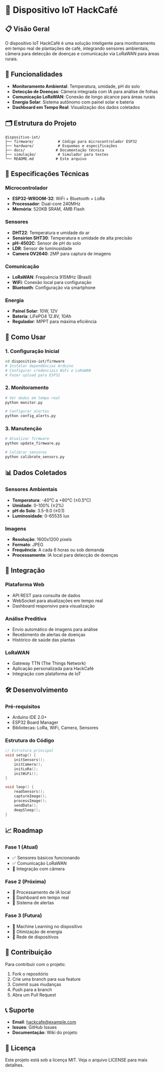 # 🌱 Dispositivo IoT HackCafé

## 📋 Visão Geral

O dispositivo IoT HackCafé é uma solução inteligente para monitoramento em tempo real de plantações de café, integrando sensores ambientais, câmera para detecção de doenças e comunicação via LoRaWAN para áreas rurais.

## 🎯 Funcionalidades

- **Monitoramento Ambiental**: Temperatura, umidade, pH do solo
- **Detecção de Doenças**: Câmera integrada com IA para análise de folhas
- **Comunicação LoRaWAN**: Conexão de longo alcance para áreas rurais
- **Energia Solar**: Sistema autônomo com painel solar e bateria
- **Dashboard em Tempo Real**: Visualização dos dados coletados

## 🗂️ Estrutura do Projeto

```
dispositivo-iot/
├── firmware/           # Código para microcontrolador ESP32
├── hardware/           # Esquemas e especificações
├── docs/              # Documentação técnica
├── simulação/          # Simulador para testes
└── README.md          # Este arquivo
```

## 🔧 Especificações Técnicas

### Microcontrolador
- **ESP32-WROOM-32**: WiFi + Bluetooth + LoRa
- **Processador**: Dual-core 240MHz
- **Memória**: 520KB SRAM, 4MB Flash

### Sensores
- **DHT22**: Temperatura e umidade do ar
- **Sensirion SHT30**: Temperatura e umidade de alta precisão
- **pH-4502C**: Sensor de pH do solo
- **LDR**: Sensor de luminosidade
- **Camera OV2640**: 2MP para captura de imagens

### Comunicação
- **LoRaWAN**: Frequência 915MHz (Brasil)
- **WiFi**: Conexão local para configuração
- **Bluetooth**: Configuração via smartphone

### Energia
- **Painel Solar**: 10W, 12V
- **Bateria**: LiFePO4 12.8V, 10Ah
- **Regulador**: MPPT para máxima eficiência

## 🚀 Como Usar

### 1. Configuração Inicial

```bash
cd dispositivo-iot/firmware
# Instalar dependências Arduino
# Configurar credenciais WiFi e LoRaWAN
# Fazer upload para ESP32
```

### 2. Monitoramento

```bash
# Ver dados em tempo real
python monitor.py

# Configurar alertas
python config_alerts.py
```

### 3. Manutenção

```bash
# Atualizar firmware
python update_firmware.py

# Calibrar sensores
python calibrate_sensors.py
```

## 📊 Dados Coletados

### Sensores Ambientais
- **Temperatura**: -40°C a +80°C (±0.5°C)
- **Umidade**: 0-100% (±2%)
- **pH do Solo**: 3.5-9.0 (±0.1)
- **Luminosidade**: 0-65535 lux

### Imagens
- **Resolução**: 1600x1200 pixels
- **Formato**: JPEG
- **Frequência**: A cada 6 horas ou sob demanda
- **Processamento**: IA local para detecção de doenças

## 🔗 Integração

### Plataforma Web
- API REST para consulta de dados
- WebSocket para atualizações em tempo real
- Dashboard responsivo para visualização

### Análise Preditiva
- Envio automático de imagens para análise
- Recebimento de alertas de doenças
- Histórico de saúde das plantas

### LoRaWAN
- Gateway TTN (The Things Network)
- Aplicação personalizada para HackCafé
- Integração com plataforma de IoT

## 🛠️ Desenvolvimento

### Pré-requisitos
- Arduino IDE 2.0+
- ESP32 Board Manager
- Bibliotecas: LoRa, WiFi, Camera, Sensores

### Estrutura do Código
```cpp
// Estrutura principal
void setup() {
    initSensors();
    initCamera();
    initLoRa();
    initWiFi();
}

void loop() {
    readSensors();
    captureImage();
    processImage();
    sendData();
    deepSleep();
}
```

## 📈 Roadmap

### Fase 1 (Atual)
- ✅ Sensores básicos funcionando
- ✅ Comunicação LoRaWAN
- 🔄 Integração com câmera

### Fase 2 (Próxima)
- 🔄 Processamento de IA local
- 🔄 Dashboard em tempo real
- 🔄 Sistema de alertas

### Fase 3 (Futura)
- 🔄 Machine Learning no dispositivo
- 🔄 Otimização de energia
- 🔄 Rede de dispositivos

## 🤝 Contribuição

Para contribuir com o projeto:

1. Fork o repositório
2. Crie uma branch para sua feature
3. Commit suas mudanças
4. Push para a branch
5. Abra um Pull Request

## 📞 Suporte

- **Email**: hackcafe@example.com
- **Issues**: GitHub Issues
- **Documentação**: Wiki do projeto

## 📄 Licença

Este projeto está sob a licença MIT. Veja o arquivo LICENSE para mais detalhes.
